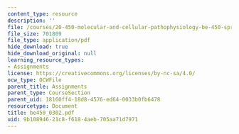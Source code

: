 ```yaml
---
content_type: resource
description: ''
file: /courses/20-450-molecular-and-cellular-pathophysiology-be-450-spring-2005/9b10894621c8f6184aeb705aa71d7971_be450_0302.pdf
file_size: 701809
file_type: application/pdf
hide_download: true
hide_download_original: null
learning_resource_types:
- Assignments
license: https://creativecommons.org/licenses/by-nc-sa/4.0/
ocw_type: OCWFile
parent_title: Assignments
parent_type: CourseSection
parent_uid: 18160ff4-18d8-4576-ed64-0033b0fb6478
resourcetype: Document
title: be450_0302.pdf
uid: 9b108946-21c8-f618-4aeb-705aa71d7971
---
```

